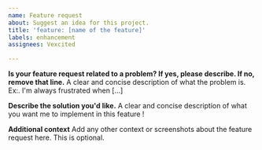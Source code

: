 ```yaml
---
name: Feature request
about: Suggest an idea for this project.
title: 'feature: [name of the feature]'
labels: enhancement
assignees: Vexcited

---
```


**Is your feature request related to a problem? If yes, please describe. If no, remove that line.**
A clear and concise description of what the problem is.
Ex:. I'm always frustrated when [...]

**Describe the solution you'd like.**
A clear and concise description of what you want me to implement in this feature !

**Additional context**
Add any other context or screenshots about the feature request here.
This is optional.
